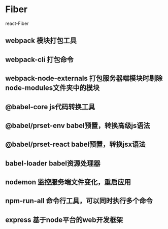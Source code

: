 # Fiber
react-Fiber
## webpack 模块打包工具
## webpack-cli 打包命令
## webpack-node-externals 打包服务器端模块时剔除node-modules文件夹中的模块
## @babel-core js代码转换工具
## @babel/prset-env babel预置，转换高级js语法
## @babel/prset-react babel预置，转换jsx语法
## babel-loader babel资源处理器
## nodemon 监控服务端文件变化，重启应用
## npm-run-all 命令行工具，可以同时执行多个命令
## express 基于node平台的web开发框架
